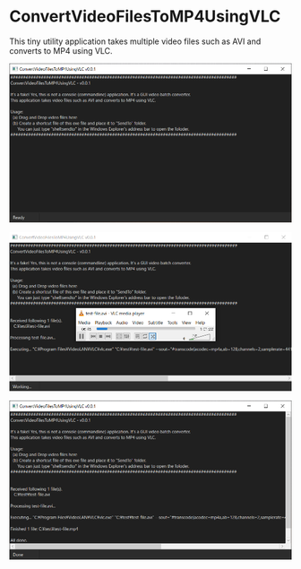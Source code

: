 # ConvertVideoFilesToMP4UsingVLC

This tiny utility application takes multiple video files such as AVI and converts to MP4 using VLC.


![ConvertVideoFilesToMP4UsingVLC.png](https://github.com/torum/ConvertVideoFilesToMP4UsingVLC/blob/main/Screenshots/ConvertVideoFilesToMP4UsingVLC.png?raw=true) 

![ConvertVideoFilesToMP4UsingVLC.png](https://github.com/torum/ConvertVideoFilesToMP4UsingVLC/blob/main/Screenshots/ConvertVideoFilesToMP4UsingVLC2.png?raw=true) 

![ConvertVideoFilesToMP4UsingVLC.png](https://github.com/torum/ConvertVideoFilesToMP4UsingVLC/blob/main/Screenshots/ConvertVideoFilesToMP4UsingVLC3.png?raw=true) 
